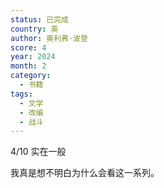 ```yaml
---
status: 已完成
country: 英
author: 奥利弗·波登
score: 4
year: 2024
month: 2
category:
  - 书籍
tags:
  - 文学
  - 改编
  - 战斗
---
```

4/10 实在一般

我真是想不明白为什么会看这一系列。